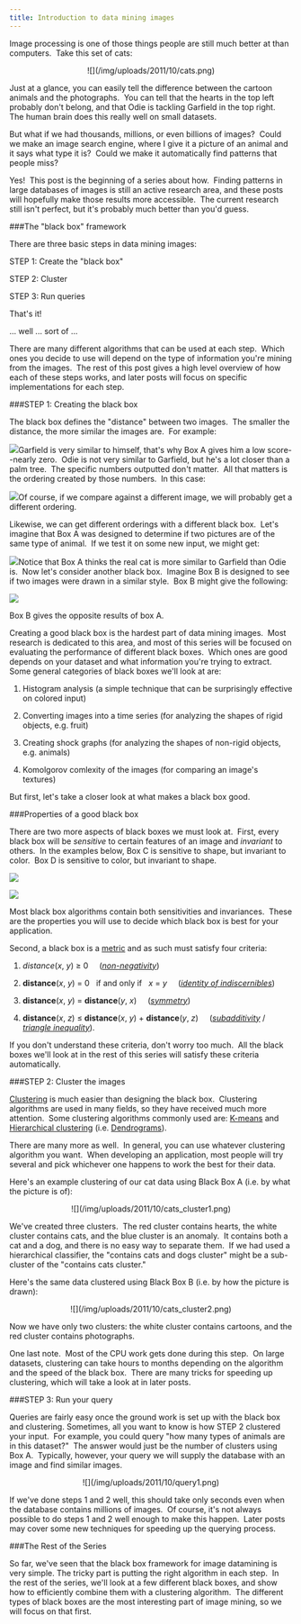 ```yaml
---
title: Introduction to data mining images
---
```


Image processing is one of those things people are still much better at than computers.  Take this set of cats:

<center>
![](/img/uploads/2011/10/cats.png)
</center>

Just at a glance, you can easily tell the difference between the cartoon animals and the photographs.  You can tell that the hearts in the top left probably don't belong, and that Odie is tackling Garfield in the top right.  The human brain does this really well on small datasets.

But what if we had thousands, millions, or even billions of images?  Could we make an image search engine, where I give it a picture of an animal and it says what type it is?  Could we make it automatically find patterns that people miss?

Yes!  This post is the beginning of a series about how.  Finding patterns in large databases of images is still an active research area, and these posts will hopefully make those results more accessible.  The current research still isn't perfect, but it's probably much better than you'd guess.

###The "black box" framework

There are three basic steps in data mining images:

STEP 1: Create the "black box"

STEP 2: Cluster

STEP 3: Run queries

That's it!

... well ... sort of ...

There are many different algorithms that can be used at each step.  Which ones you decide to use will depend on the type of information you're mining from the images.  The rest of this post gives a high level overview of how each of these steps works, and later posts will focus on specific implementations for each step.

###STEP 1: Creating the black box

The black box defines the "distance" between two images.  The smaller the distance, the more similar the images are.  For example:

![](/img/uploads/2011/10/garfield1.png)Garfield is very similar to himself, that's why Box A gives him a low score--nearly zero.  Odie is not very similar to Garfield, but he's a lot closer than a palm tree.  The specific numbers outputted don't matter.  All that matters is the ordering created by those numbers.  In this case:

![](/img/uploads/2011/10/ordering1.png)Of course, if we compare against a different image, we will probably get a different ordering.

Likewise, we can get different orderings with a different black box.  Let's imagine that Box A was designed to determine if two pictures are of the same type of animal.  If we test it on some new input, we might get:

![](/img/uploads/2011/10/boxA.png)Notice that Box A thinks the real cat is more similar to Garfield than Odie is.  Now let's consider another black box.  Imagine Box B is designed to see if two images were drawn in a similar style.  Box B might give the following:

![](/img/uploads/2011/10/boxB.png)

Box B gives the opposite results of box A.

Creating a good black box is the hardest part of data mining images.  Most research is dedicated to this area, and most of this series will be focused on evaluating the performance of different black boxes.  Which ones are good depends on your dataset and what information you're trying to extract.  Some general categories of black boxes we'll look at are:
	
  1. Histogram analysis (a simple technique that can be surprisingly effective on colored input)

	
  2. Converting images into a time series (for analyzing the shapes of rigid objects, e.g. fruit)

	
  3. Creating shock graphs (for analyzing the shapes of non-rigid objects, e.g. animals)

	
  4. Komolgorov comlexity of the images (for comparing an image's textures)


But first, let's take a closer look at what makes a black box good.

###Properties of a good black box


There are two more aspects of black boxes we must look at.  First, every black box will be _sensitive_ to certain features of an image and _invariant_ to others.  In the examples below, Box C is sensitive to shape, but invariant to color.  Box D is sensitive to color, but invariant to shape.

![](/img/uploads/2011/10/boxC.png)

![](/img/uploads/2011/10/boxD1.png)

Most black box algorithms contain both sensitivities and invariances.  These are the properties you will use to decide which black box is best for your application.

Second, a black box is a [metric](http://en.wikipedia.org/wiki/Metric_%28mathematics%29) and as such must satisfy four criteria:



	
  1. _distance_(_x_, _y_) ≥ 0     (_[non-negativity](http://en.wikipedia.org/wiki/Non-negative)_)

	
  2. __distance__(_x_, _y_) = 0   if and only if   _x_ = _y_     (_[identity of indiscernibles](http://en.wikipedia.org/wiki/Identity_of_indiscernibles)_)

	
  3. __distance__(_x_, _y_) = __distance__(_y_, _x_)     (_[symmetry](http://en.wikipedia.org/wiki/Symmetric_relation)_)

	
  4. __distance__(_x_, _z_) ≤ __distance__(_x_, _y_) + __distance__(_y_, _z_)     (_[subadditivity](http://en.wikipedia.org/wiki/Subadditivity)_ / _[triangle inequality](http://en.wikipedia.org/wiki/Triangle_inequality)_).


If you don't understand these criteria, don't worry too much.  All the black boxes we'll look at in the rest of this series will satisfy these criteria automatically.

###STEP 2: Cluster the images

[Clustering](http://en.wikipedia.org/wiki/Cluster_analysis) is much easier than designing the black box.  Clustering algorithms are used in many fields, so they have received much more attention.  Some clustering algorithms commonly used are: [K-means](http://en.wikipedia.org/wiki/K-means_clustering) and [Hierarchical clustering](http://en.wikipedia.org/wiki/Hierarchical_clustering) (i.e. [Dendrograms](http://en.wikipedia.org/wiki/Dendrogram)).

There are many more as well.  In general, you can use whatever clustering algorithm you want.  When developing an application, most people will try several and pick whichever one happens to work the best for their data.

Here's an example clustering of our cat data using Black Box A (i.e. by what the picture is of):

<center>
![](/img/uploads/2011/10/cats_cluster1.png)
</center>

We've created three clusters.  The red cluster contains hearts, the white cluster contains cats, and the blue cluster is an anomaly.  It contains both a cat and a dog, and there is no easy way to separate them.  If we had used a hierarchical classifier, the "contains cats and dogs cluster" might be a sub-cluster of the "contains cats cluster."


Here's the same data clustered using Black Box B (i.e. by how the picture is drawn):

<center>
![](/img/uploads/2011/10/cats_cluster2.png)
</center>

Now we have only two clusters: the white cluster contains cartoons, and the red cluster contains photographs.

One last note.  Most of the CPU work gets done during this step.  On large datasets, clustering can take hours to months depending on the algorithm and the speed of the black box.  There are many tricks for speeding up clustering, which will take a look at in later posts.

###STEP 3: Run your query

Queries are fairly easy once the ground work is set up with the black box and clustering. Sometimes, all you want to know is how STEP 2 clustered your input.  For example, you could query "how many types of animals are in this dataset?"  The answer would just be the number of clusters using Box A.  Typically, however, your query we will supply the database with an image and find similar images.

<center>
![](/img/uploads/2011/10/query1.png)
</center>

If we've done steps 1 and 2 well, this should take only seconds even when the database contains millions of images.  Of course, it's not always possible to do steps 1 and 2 well enough to make this happen.  Later posts may cover some new techniques for speeding up the querying process.

###The Rest of the Series

So far, we've seen that the black box framework for image datamining is very simple.  The tricky part is putting the right algorithm in each step.  In the rest of the series, we'll look at a few different black boxes, and show how to efficiently combine them with a clustering algorithm.  The different types of black boxes are the most interesting part of image mining, so we will focus on that first.
